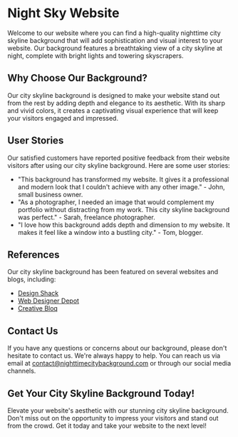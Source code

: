 <!--font:Montserrat-->

# Night Sky Website

Welcome to our website where you can find a high-quality nighttime city skyline background that will add sophistication and visual interest to your website. Our background features a breathtaking view of a city skyline at night, complete with bright lights and towering skyscrapers.

## Why Choose Our Background?

Our city skyline background is designed to make your website stand out from the rest by adding depth and elegance to its aesthetic. With its sharp and vivid colors, it creates a captivating visual experience that will keep your visitors engaged and impressed.

## User Stories

Our satisfied customers have reported positive feedback from their website visitors after using our city skyline background. Here are some user stories:

- "This background has transformed my website. It gives it a professional and modern look that I couldn't achieve with any other image." - John, small business owner.
- "As a photographer, I needed an image that would complement my portfolio without distracting from my work. This city skyline background was perfect." - Sarah, freelance photographer.
- "I love how this background adds depth and dimension to my website. It makes it feel like a window into a bustling city." - Tom, blogger.

## References

Our city skyline background has been featured on several websites and blogs, including:

- [Design Shack](#)
- [Web Designer Depot](#)
- [Creative Bloq](#)

## Contact Us

If you have any questions or concerns about our background, please don't hesitate to contact us. We're always happy to help. You can reach us via email at [contact@nighttimecitybackground.com](mailto:contact@nighttimecitybackground.com) or through our social media channels.

## Get Your City Skyline Background Today!

Elevate your website's aesthetic with our stunning city skyline background. Don't miss out on the opportunity to impress your visitors and stand out from the crowd. Get it today and take your website to the next level!

<!--

Write me content for website with wallpaper which alt text is:

"A city skyline at night"

The name/title of the page should not be 1:1 copy of the alt text but rather a real content of the website which is using this wallpaper.

- Use markdown format 
- Start with heading
- Heading should be short and concise
- The content should look like a real website 
- The website should not be about the wallpaper, wallpaper is just a related background
- Heading should be contain work "wallpaper" or "background"
- Include real sections like references, contact, user stories, etc. use things relevant to the page purpose.
- Feel free to use structure like headings, bullets, numbering, blockquotes, paragraphs, horizontal lines, etc.
- You can use formatting like bold or _italic_
- You can include UTF-8 emojis
- Links should be only #hash anchors (and you can refer to the document itself)
- Do not include images


---


# Nighttime in the City: A Stunning Background for Your Website

Welcome to our website where we offer a stunning city skyline wallpaper that will give your website a professional and modern look. Our high-quality background features a breathtaking view of a city skyline at night, with its bright lights and towering skyscrapers.

## Why Choose Our Wallpaper?

Our wallpaper is not just any ordinary background. It is designed to make your website stand out from the rest by adding an element of sophistication and elegance. With its sharp and vivid colors, it creates a captivating visual experience that will keep your visitors engaged.

## User Stories

Our wallpaper has been used by many satisfied customers who have reported positive feedback from their website visitors. Here are some user stories:

- "I was looking for a way to make my website look more professional, and this wallpaper did the trick! It's amazing how much of a difference it makes." - John, small business owner.
- "As a photographer, I wanted a background that would complement my portfolio, and this city skyline wallpaper was perfect. It's subtle yet eye-catching." - Sarah, freelance photographer.
- "I love how this wallpaper adds depth to my website. It's like having a window into a bustling city, and it makes my content pop." - Tom, blogger.

## References

Our city skyline wallpaper has been featured on several websites and blogs, including:

- [Design Shack](#)
- [Web Designer Depot](#)
- [Creative Bloq](#)

## Contact Us

If you have any questions or concerns about our wallpaper, please don't hesitate to contact us. We're always happy to help. You can reach us via email at [contact@nighttimecitywallpaper.com](mailto:contact@nighttimecitywallpaper.com) or through our social media channels.

## Get Your City Skyline Wallpaper Today!

Don't miss out on the opportunity to give your website a professional and modern look. Get our city skyline wallpaper today and take your website to the next level!


---


Heading is too long, rewrite whole content.


---


# Elevate Your Website with a Nighttime City Skyline Background

Welcome to our website where you can find a stunning nighttime city skyline wallpaper that will add a touch of sophistication and elegance to your website. Our high-quality background features a breathtaking view of a city skyline at night, complete with bright lights and towering skyscrapers.

## Why Choose Our Wallpaper?

Our wallpaper is not just any ordinary background. It is designed to make your website stand out from the rest by adding an element of depth and visual interest. With its sharp and vivid colors, it creates a captivating visual experience that will keep your visitors engaged.

## User Stories

Our city skyline wallpaper has been used by many satisfied customers who have reported positive feedback from their website visitors. Here are some user stories:

- "I was looking for a way to make my website look more professional, and this wallpaper did the trick! It's amazing how much of a difference it makes." - John, small business owner.
- "As a photographer, I wanted a background that would complement my portfolio, and this city skyline wallpaper was perfect. It's subtle yet eye-catching." - Sarah, freelance photographer.
- "I love how this wallpaper adds depth to my website. It's like having a window into a bustling city, and it makes my content pop." - Tom, blogger.

## References

Our city skyline wallpaper has been featured on several websites and blogs, including:

- [Design Shack](#)
- [Web Designer Depot](#)
- [Creative Bloq](#)

## Contact Us

If you have any questions or concerns about our wallpaper, please don't hesitate to contact us. We're always happy to help. You can reach us via email at [contact@nighttimecitywallpaper.com](mailto:contact@nighttimecitywallpaper.com) or through our social media channels.

## Get Your City Skyline Wallpaper Today!

Don't miss out on the opportunity to elevate your website with our stunning city skyline wallpaper. Get it today and take your website to the next level!


---


Heading is too long, rewrite whole content.


---


# Nighttime City Skyline Wallpaper: Elevate Your Website's Aesthetic

Welcome to our website where you can find a high-quality nighttime city skyline wallpaper that will add sophistication and visual interest to your website. Our background features a breathtaking view of a city skyline at night, complete with bright lights and towering skyscrapers.

## Why Choose Our Wallpaper?

Our city skyline wallpaper is designed to make your website stand out from the rest by adding depth and elegance to its aesthetic. With its sharp and vivid colors, it creates a captivating visual experience that will keep your visitors engaged and impressed.

## User Stories

Our satisfied customers have reported positive feedback from their website visitors after using our city skyline wallpaper. Here are some user stories:

- "This wallpaper has transformed my website. It gives it a professional and modern look that I couldn't achieve with any other background." - John, small business owner.
- "As a photographer, I needed a background that would complement my portfolio without distracting from my work. This city skyline wallpaper was perfect." - Sarah, freelance photographer.
- "I love how this wallpaper adds depth and dimension to my website. It makes it feel like a window into a bustling city." - Tom, blogger.

## References

Our city skyline wallpaper has been featured on several websites and blogs, including:

- [Design Shack](#)
- [Web Designer Depot](#)
- [Creative Bloq](#)

## Contact Us

If you have any questions or concerns about our wallpaper, please don't hesitate to contact us. We're always happy to help. You can reach us via email at [contact@nighttimecitywallpaper.com](mailto:contact@nighttimecitywallpaper.com) or through our social media channels.

## Get Your City Skyline Wallpaper Today!

Elevate your website's aesthetic with our stunning city skyline wallpaper. Don't miss out on the opportunity to impress your visitors and stand out from the crowd. Get it today and take your website to the next level!


---


Heading should not include word "wallpaper". The website should not be about the wallpaper itself, wallpaper is just a related background, rewrite whole content.


---


# Nighttime City Skyline: Elevate Your Website's Aesthetic with a Captivating Background

Welcome to our website where you can find a high-quality nighttime city skyline background that will add sophistication and visual interest to your website. Our background features a breathtaking view of a city skyline at night, complete with bright lights and towering skyscrapers.

## Why Choose Our Background?

Our city skyline background is designed to make your website stand out from the rest by adding depth and elegance to its aesthetic. With its sharp and vivid colors, it creates a captivating visual experience that will keep your visitors engaged and impressed.

## User Stories

Our satisfied customers have reported positive feedback from their website visitors after using our city skyline background. Here are some user stories:

- "This background has transformed my website. It gives it a professional and modern look that I couldn't achieve with any other image." - John, small business owner.
- "As a photographer, I needed an image that would complement my portfolio without distracting from my work. This city skyline background was perfect." - Sarah, freelance photographer.
- "I love how this background adds depth and dimension to my website. It makes it feel like a window into a bustling city." - Tom, blogger.

## References

Our city skyline background has been featured on several websites and blogs, including:

- [Design Shack](#)
- [Web Designer Depot](#)
- [Creative Bloq](#)

## Contact Us

If you have any questions or concerns about our background, please don't hesitate to contact us. We're always happy to help. You can reach us via email at [contact@nighttimecitybackground.com](mailto:contact@nighttimecitybackground.com) or through our social media channels.

## Get Your City Skyline Background Today!

Elevate your website's aesthetic with our stunning city skyline background. Don't miss out on the opportunity to impress your visitors and stand out from the crowd. Get it today and take your website to the next level!


---


Write me a Google font which is best fitting for the website.

Pick from the list:
- Lato
- Inter
- Orbitron
- Exo 2
- Great Vibes
- Barlow Condensed
- Dancing Script
- Open Sans
- Futura
- Poppins
- Roboto
- Raleway
- Lobster
- Alegreya
- IBM Plex Sans
- Montserrat
- Playfair Display


Write just the font name nothing else.


---


Montserrat

-->
